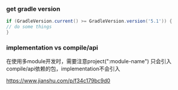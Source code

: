 
### get gradle version

```groovy
if (GradleVersion.current() >= GradleVersion.version('5.1')) {
// do some things
}
```

### implementation vs compile/api

在使用多module开发时，需要注意project(":module-name") 只会引入compile/api依赖的包，implementation不会引入

https://www.jianshu.com/p/f34c179bc9d0